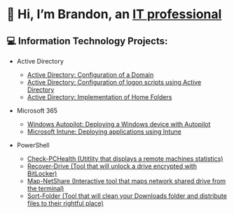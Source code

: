 # 👋 Hi, I’m Brandon, an [IT professional](https://www.linkedin.com/in/brandon-baker-402429231/)
## 💻 Information Technology Projects:
- Active Directory
  - [Active Directory: Configuration of a Domain](https://github.com/Brandon-Baker11/Configuring-Active-Directory)
  - [Active Directory: Configuration of logon scripts using Active Directory](https://github.com/Brandon-Baker11/Configuring-an-Active-Directory-logon-script)
  - [Active Directory: Implementation of Home Folders](https://github.com/Brandon-Baker11/Creating-a-Home-Folder)
 
- Microsoft 365
  - [Windows Autopilot: Deploying a Windows device with Autopilot](https://github.com/Brandon-Baker11/Configuring-a-Device-for-Autopilot-Deployment)
  - [Microsoft Intune: Deploying applications using Intune](https://github.com/Brandon-Baker11/Deploy-Applications-Using-Microsoft-Intune)

- PowerShell
  - [Check-PCHealth (Utitlity that displays a remote machines statistics)](https://github.com/Brandon-Baker11/Check-PCHealth/blob/main/README.md)
  - [Recover-Drive (Tool that will unlock a drive encrypted with BitLocker)](https://github.com/Brandon-Baker11/Recover-Drive)
  - [Map-NetShare (Interactive tool that maps network shared drive from the terminal)](https://github.com/Brandon-Baker11/Map-NetShare)
  - [Sort-Folder (Tool that will clean your Downloads folder and distribute files to their rightful place)](https://github.com/Brandon-Baker11/Sort-Folder)
<!---
Brandon-Baker11/Brandon-Baker11 is a ✨ special ✨ repository because its `README.md` (this file) appears on your GitHub profile.
You can click the Preview link to take a look at your changes.
--->
